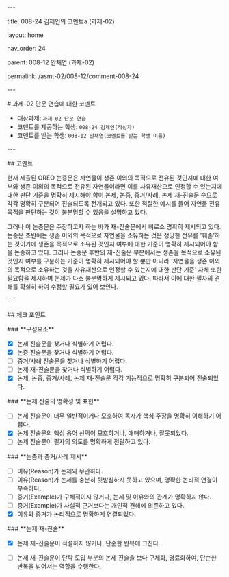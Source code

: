 ﻿\---

title: 008-24 김제인의 코멘트a (과제-02)

layout: home

nav\_order: 24

parent: 008-12 안채연 (과제-02)

permalink: /asmt-02/008-12/comment-008-24

\---

\# 과제-02 단문 연습에 대한 코멘트

- 대상과제: `과제-02 단문 연습`
- 코멘트를 제공하는 학생: `008-24 김제인(작성자)`
- 코멘트를 받는 학생: `008-12 안채연(코멘트를 받는 학생 이름)`

\---

\## 코멘트

현재 제출된 OREO 논증문은 자연물이 생존 이외의 목적으로 전유된 것인지에 대한 여부와 생존 이외의 목적으로 전유된 자연물이라면 이를 사유재산으로 인정할 수 있는지에 대한 판단 기준을 명확히 제시해야 함이 논제, 논증, 증거/사례, 논제 재-진술문 순으로 각각 명확히 구분되어 진술되도록 전개되고 있다. 또한 적절한 예시를 들어 자연물 전유 목적을 판단하는 것이 불분명할 수 있음을 설명하고 있다.

그러나 이 논증문은 주장하고자 하는 바가 재-진술문에서 비로소 명확히 제시되고 있다. 논증문 초반에는 생존 이외의 목적으로 자연물을 소유하는 것은 정당한 전유를 '훼손'하는 것이기에 생존을 목적으로 소유된 것인지 여부에 대한 기준이 명확히 제시되어야 함을 논증하고 있다. 그러나 논증문 후반의 재-진술문 부분에서는 생존을 목적으로 소유된 것인지 여부를 구분하는 기준이 명확히 제시되어야 할 뿐만 아니라 '자연물을 생존 이외의 목적으로 소유하는 것을 사유재산으로 인정할 수 있는지에 대한 판단 기준' 자체 또한 필요함을 제시하며 논제가 다소 불분명하게 제시되고 있다. 따라서 이에 대한 필자의 견해를 확실히 하여 수정할 필요가 있어 보인다.

\---

\## 체크 포인트

\### \*\*구성요소\*\*

- [x] 논제 진술문을 찾거나 식별하기 어렵다.
- [x] 논증 진술문을 찾거나 식별하기 어렵다.
- [ ] 증거/사례 진술문을 찾거나 식별하기 어렵다.
- [ ] 논제 재-진술문을 찾거나 식별하기 어렵다.
- [x] 논제, 논증, 증거/사례, 논제 재-진술문 각각 기능적으로 명확히 구분되어 진술되었다.

\### \*\*논제 진술의 명확성 및 표현\*\*

- [ ] 논제 진술문이 너무 일반적이거나 모호하여 독자가 핵심 주장을 명확히 이해하기 어렵다.
- [x] 논제 진술문의 핵심 용어 선택이 모호하거나, 애매하거나, 잘못되었다.
- [ ] 논제 진술문이 필자의 의도를 명확하게 전달하고 있다.

\### \*\*논증과 증거/사례 제시\*\*

- [ ] 이유(Reason)가 논제와 무관하다.
- [ ] 이유(Reason)가 논제를 충분히 뒷받침하지 못하고 있으며, 명확한 논리적 연결이 부족하다.
- [ ] 증거(Example)가 구체적이지 않거나, 논제 및 이유와의 관계가 명확하지 않다.
- [ ] 증거(Example)가 사실적 근거보다는 개인적 견해에 의존하고 있다.
- [x] 이유와 증거가 논리적으로 명확하게 연결되었다.

\### \*\*논제 재-진술\*\*

- [x] 논제 재-진술문이 적절하지 않거나, 단순한 반복에 그친다.
- [ ] 논제 재-진술문이 단락 도입 부분의 논제 진술을 보다 구체화, 명료화하여, 단순한 반복을 넘어서는 역할을 수행한다.

